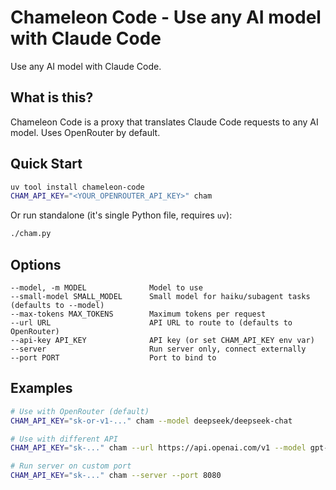 # Chameleon Code - Use any AI model with Claude Code

Use any AI model with Claude Code.

## What is this?

Chameleon Code is a proxy that translates Claude Code requests to any AI model. Uses OpenRouter by default.

## Quick Start

```bash
uv tool install chameleon-code
CHAM_API_KEY="<YOUR_OPENROUTER_API_KEY>" cham
```

Or run standalone (it's single Python file, requires `uv`):

```bash
./cham.py
```

## Options

```
--model, -m MODEL              Model to use
--small-model SMALL_MODEL      Small model for haiku/subagent tasks (defaults to --model)
--max-tokens MAX_TOKENS        Maximum tokens per request
--url URL                      API URL to route to (defaults to OpenRouter)
--api-key API_KEY              API key (or set CHAM_API_KEY env var)
--server                       Run server only, connect externally
--port PORT                    Port to bind to
```

## Examples

```bash
# Use with OpenRouter (default)
CHAM_API_KEY="sk-or-v1-..." cham --model deepseek/deepseek-chat

# Use with different API
CHAM_API_KEY="sk-..." cham --url https://api.openai.com/v1 --model gpt-4

# Run server on custom port
CHAM_API_KEY="sk-..." cham --server --port 8080
```
